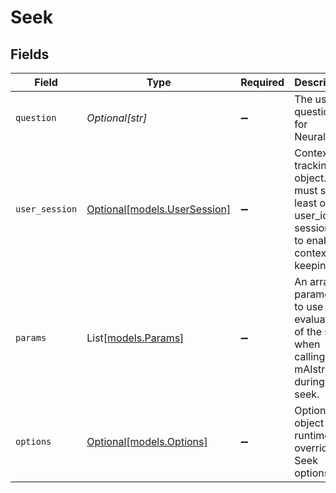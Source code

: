 # Seek


## Fields

| Field                                                                                                  | Type                                                                                                   | Required                                                                                               | Description                                                                                            |
| ------------------------------------------------------------------------------------------------------ | ------------------------------------------------------------------------------------------------------ | ------------------------------------------------------------------------------------------------------ | ------------------------------------------------------------------------------------------------------ |
| `question`                                                                                             | *Optional[str]*                                                                                        | :heavy_minus_sign:                                                                                     | The user's question for NeuralSeek                                                                     |
| `user_session`                                                                                         | [Optional[models.UserSession]](../models/usersession.md)                                               | :heavy_minus_sign:                                                                                     | Context tracking object. You must set at least one of user_id or session_id to enable context keeping. |
| `params`                                                                                               | List[[models.Params](../models/params.md)]                                                             | :heavy_minus_sign:                                                                                     | An array of parameters to use in evaluation of the seek when calling mAIstro during a seek.            |
| `options`                                                                                              | [Optional[models.Options]](../models/options.md)                                                       | :heavy_minus_sign:                                                                                     | Optional object for runtime override of Seek options.                                                  |